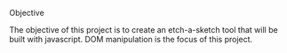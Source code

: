 Objective

The objective of this project is to create an etch-a-sketch tool that will be built with javascript. DOM manipulation is the focus of this project.